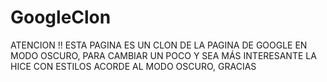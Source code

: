 # GoogleClon

ATENCION !!
ESTA PAGINA ES UN CLON DE LA PAGINA DE GOOGLE EN MODO OSCURO, PARA CAMBIAR UN POCO Y SEA MÁS INTERESANTE LA HICE CON ESTILOS ACORDE AL MODO OSCURO, GRACIAS
